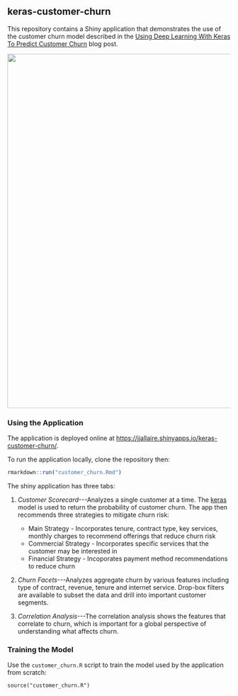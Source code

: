 ## keras-customer-churn

This repository contains a Shiny application that demonstrates the use of the customer churn model described in the [Using Deep Learning With Keras To Predict Customer Churn](https://tensorflow.rstudio.com/blog/keras-customer-churn.html) blog post.

<a href="https://jjallaire.shinyapps.io/keras-customer-churn/"><img src="images/customer_churn.png" width=800/></a>

### Using the Application

The application is deployed online at <https://jjallaire.shinyapps.io/keras-customer-churn/>.

To run the application locally, clone the repository then:

```r
rmarkdown::run("customer_churn.Rmd")
```

The shiny application has three tabs:

1) *Customer Scorecard*---Analyzes a single customer at a time. The [keras](https://keras.rstudio.com) model is used to return the probability of customer churn. The app then recommends three strategies to mitigate churn risk:
    - Main Strategy - Incorporates tenure, contract type, key services, monthly charges to recommend offerings that reduce churn risk
    - Commercial Strategy - Incorporates specific services that the customer may be interested in
    - Financial Strategy - Incoporates payment method recommendations to reduce churn

2) *Churn Facets*---Analyzes aggregate churn by various features including type of contract, revenue, tenure and internet service. Drop-box filters are available to subset the data and drill into important customer segments. 
3) *Correlation Analysis*---The correlation analysis shows the features that correlate to churn, which is important for a global perspective of understanding what affects churn.

### Training the Model

Use the `customer_churn.R` script to train the model used by the application from scratch:

```{r}
source("customer_churn.R")
```



